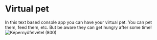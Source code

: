 # Virtual pet

In this text based console app you can have your virtual pet. You can pet them, feed them, etc.
But be aware they can get hungry after some time!
![Képernyőfelvétel (800)](https://github.com/Alexaaaaaaaaaaaaaa/endterm_project/assets/145586366/6a3f0822-44e2-4d8c-9865-7284cf286934)

